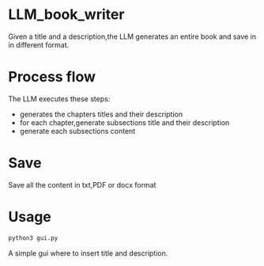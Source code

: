 # LLM_book_writer

Given a title and a description,the LLM generates an entire book and save in in different format.

# Process flow

The LLM executes these steps:
- generates the chapters titles and their description
- for each chapter,generate subsections title and their description
- generate each subsections content

# Save

Save all the content in txt,PDF or docx format

# Usage

```bash
python3 gui.py
```

A simple gui where to insert title and description.
